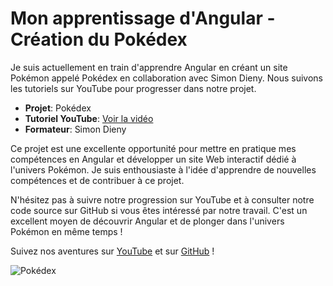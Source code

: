 # Mon apprentissage d'Angular - Création du Pokédex

Je suis actuellement en train d'apprendre Angular en créant un site Pokémon appelé Pokédex en collaboration avec Simon Dieny. Nous suivons les tutoriels sur YouTube pour progresser dans notre projet.

- **Projet**: Pokédex
- **Tutoriel YouTube**: [Voir la vidéo](https://youtu.be/DTIYVffhJuU?si=78WKz4jLboa1u0c0)
- **Formateur**: Simon Dieny

Ce projet est une excellente opportunité pour mettre en pratique mes compétences en Angular et développer un site Web interactif dédié à l'univers Pokémon. Je suis enthousiaste à l'idée d'apprendre de nouvelles compétences et de contribuer à ce projet.

N'hésitez pas à suivre notre progression sur YouTube et à consulter notre code source sur GitHub si vous êtes intéressé par notre travail. C'est un excellent moyen de découvrir Angular et de plonger dans l'univers Pokémon en même temps !

Suivez nos aventures sur [YouTube](https://youtu.be/DTIYVffhJuU?si=78WKz4jLboa1u0c0) et sur [GitHub](https://github.com/VotreNom/Pokedex) !

![Pokédex](lien_vers_une_image_du_Pokédex)
